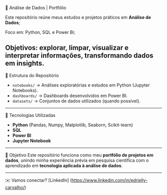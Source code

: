 🧩 Análise de Dados | Portfólio

Este repositório reúne meus estudos e projetos práticos em **Análise de Dados**;

Foco em: Python, SQL e Power Bi;

Objetivos:  **explorar, limpar, visualizar e interpretar informações**, transformando dados em insights.
---

📂 Estrutura do Repositório
- `notebooks/` → Análises exploratórias e estudos em Python (Jupyter Notebooks).  
- `dashboards/` → Dashboards desenvolvidos em Power BI.  
- `datasets/` → Conjuntos de dados utilizados (quando possível).  
---

🚀 Tecnologias Utilizadas
- **Python** (Pandas, Numpy, Matplotlib, Seaborn, Scikit-learn)  
- **SQL**  
- **Power BI**  
- **Jupyter Notebook**  
---

🎯 Objetivo
Este repositório funciona como meu **portfólio de projetos em dados**, unindo minha experiência prévia em pesquisa científica com o aprendizado em **tecnologia aplicada à análise de dados**.

---
✉️ Vamos conectar? [LinkedIn] (https://www.linkedin.com/in/edrielly-carvalho/) 
